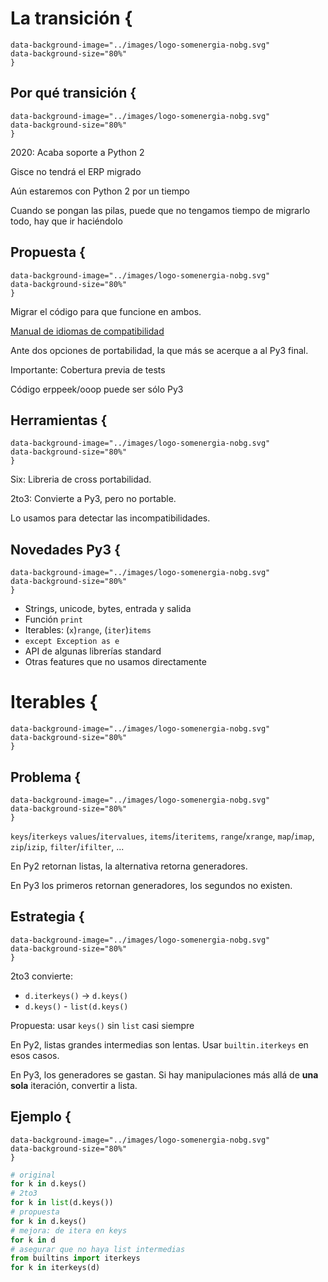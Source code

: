# La transición {
	data-background-image="../images/logo-somenergia-nobg.svg"
	data-background-size="80%"
	}

## Por qué transición {
	data-background-image="../images/logo-somenergia-nobg.svg"
	data-background-size="80%"
	}

2020: Acaba soporte a Python 2

Gisce no tendrá el ERP migrado

Aún estaremos con Python 2 por un tiempo

Cuando se pongan las pilas, puede que no tengamos tiempo
de migrarlo todo, hay que ir haciéndolo


## Propuesta {
	data-background-image="../images/logo-somenergia-nobg.svg"
	data-background-size="80%"
	}

Migrar el código para que funcione en ambos.

[Manual de idiomas de compatibilidad](https://python-future.org/compatible_idioms.html)

Ante dos opciones de portabilidad,
la que más se acerque a al Py3 final.

Importante: Cobertura previa de tests

Código erppeek/ooop puede ser sólo Py3

## Herramientas {
	data-background-image="../images/logo-somenergia-nobg.svg"
	data-background-size="80%"
	}

Six: Libreria de cross portabilidad.

2to3: Convierte a Py3, pero no portable.

Lo usamos para detectar las incompatibilidades.

## Novedades Py3 {
	data-background-image="../images/logo-somenergia-nobg.svg"
	data-background-size="80%"
	}

- Strings, unicode, bytes, entrada y salida
- Función `print`
- Iterables: (`x`)`range`, (`iter`)`items`
- `except Exception as e`
- API de algunas librerías standard
- Otras features que no usamos directamente


# Iterables {
	data-background-image="../images/logo-somenergia-nobg.svg"
	data-background-size="80%"
	}

## Problema {
	data-background-image="../images/logo-somenergia-nobg.svg"
	data-background-size="80%"
	}

`keys`/`iterkeys`
`values`/`itervalues`,
`items`/`iteritems`,
`range`/`xrange`,
`map`/`imap`,
`zip`/`izip`,
`filter`/`ifilter`,
...

En Py2 retornan listas, la alternativa retorna generadores.

En Py3 los primeros retornan generadores, los segundos no existen.

## Estrategia {
	data-background-image="../images/logo-somenergia-nobg.svg"
	data-background-size="80%"
	}

2to3 convierte:

- `d.iterkeys()` -> `d.keys()`
- `d.keys()` - `list(d.keys()` 

Propuesta: usar `keys()` sin `list` casi siempre

En Py2, listas grandes intermedias son lentas.
Usar `builtin.iterkeys` en esos casos.

En Py3, los generadores se gastan.
Si hay manipulaciones más allá de **una sola** iteración,
convertir a lista.

## Ejemplo {
	data-background-image="../images/logo-somenergia-nobg.svg"
	data-background-size="80%"
	}

```python
# original
for k in d.keys()
# 2to3
for k in list(d.keys())
# propuesta
for k in d.keys()
# mejora: de itera en keys
for k in d
# asegurar que no haya list intermedias
from builtins import iterkeys
for k in iterkeys(d)
```





